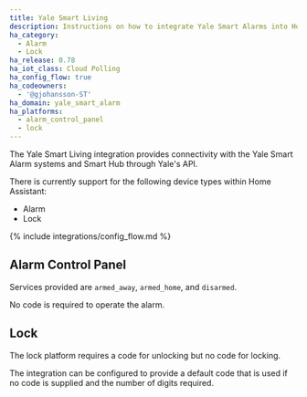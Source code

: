 ```yaml
---
title: Yale Smart Living
description: Instructions on how to integrate Yale Smart Alarms into Home Assistant.
ha_category:
  - Alarm
  - Lock
ha_release: 0.78
ha_iot_class: Cloud Polling
ha_config_flow: true
ha_codeowners:
  - '@gjohansson-ST'
ha_domain: yale_smart_alarm
ha_platforms:
  - alarm_control_panel
  - lock
---
```


The Yale Smart Living integration provides connectivity with the Yale Smart Alarm systems and Smart Hub through Yale's API.

There is currently support for the following device types within Home Assistant:

- Alarm
- Lock

{% include integrations/config_flow.md %}

## Alarm Control Panel

Services provided are `armed_away`, `armed_home`, and `disarmed`.

No code is required to operate the alarm.


## Lock

The lock platform requires a code for unlocking but no code for locking.

The integration can be configured to provide a default code that is used if no code is supplied and the number of digits required.
